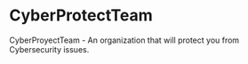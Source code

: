 # CyberProtectTeam
CyberProyectTeam - An organization that will protect you from Cybersecurity issues.
